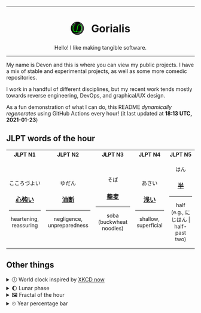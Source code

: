 ***

<h1 align="center">
<sub>
    <img src="readme/resources/avatar.png" height="36">
</sub>
&nbsp;
Gorialis
</h1>
<p align="center">
Hello! I like making tangible software.
</p>

***

My name is Devon and this is where you can view my public projects. I have a mix of stable and experimental projects, as well as some more comedic repositories.

I work in a handful of different disciplines, but my recent work tends mostly towards reverse engineering, DevOps, and graphical/UX design.

As a fun demonstration of what I can do, this README *dynamically regenerates* using GitHub Actions every hour! (it last updated at **18:13 UTC, 2021-01-23**)

<h2>JLPT words of the hour</h2>
<table>
    <tr>
        <th>JLPT N1</th>
        <th>JLPT N2</th>
        <th>JLPT N3</th>
        <th>JLPT N4</th>
        <th>JLPT N5</th>
    </tr>
    <tr>
        <td>
            <p align="center">こころづよい</p>
            <h3 align="center"><b><a href="https://jisho.org/search/%E5%BF%83%E5%BC%B7%E3%81%84">心強い</a></b></h3>
            <hr>
            <p align="center">heartening,<wbr> reassuring</p>
        </td>
        <td>
            <p align="center">ゆだん</p>
            <h3 align="center"><b><a href="https://jisho.org/search/%E6%B2%B9%E6%96%AD">油断</a></b></h3>
            <hr>
            <p align="center">negligence,<wbr> unpreparedness</p>
        </td>
        <td>
            <p align="center">そば</p>
            <h3 align="center"><b><a href="https://jisho.org/search/%E8%95%8E%E9%BA%A6">蕎麦</a></b></h3>
            <hr>
            <p align="center">soba (buckwheat noodles)</p>
        </td>
        <td>
            <p align="center">あさい</p>
            <h3 align="center"><b><a href="https://jisho.org/search/%E6%B5%85%E3%81%84">浅い</a></b></h3>
            <hr>
            <p align="center">shallow,<wbr> superficial</p>
        </td>
        <td>
            <p align="center">はん</p>
            <h3 align="center"><b><a href="https://jisho.org/search/%E5%8D%8A">半</a></b></h3>
            <hr>
            <p align="center">half (e.g.,<wbr> にじはん | half-past two)</p>
        </td>
    </tr>
</table>

<h2>Other things</h2>
<details>
<summary>🕕  World clock inspired by <a href="https://xkcd.com/now">XKCD now</a></summary>

> <img src="generated/now.png" width="512">

</details>
<details>
<summary>🌔 Lunar phase</summary>

The moon is approximately 37.77% through its phase (Waxing Gibbous).

</details>
<details>
<summary>&#x1f5bc; Fractal of the hour</summary>

> <img src="generated/fractal.png" width="512">

</details>
<details>
<summary>&#x23f2; Year percentage bar</summary>
<pre><code>2021 [█▁▁▁▁▁▁▁▁▁▁▁▁▁▁▁▁▁▁▁] 6.24%</code></pre>
</details>

